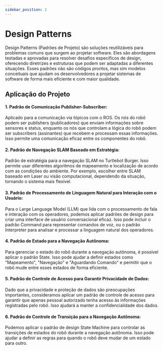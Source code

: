 ```yaml
---
sidebar_position: 2
---
```


# Design Patterns
Design Patterns (Padrões de Projeto) são soluções reutilizáveis para problemas comuns que surgem ao projetar software. Eles são abordagens testadas e aprovadas para resolver desafios específicos de design, oferecendo diretrizes e estruturas que podem ser adaptadas a diferentes situações. Esses padrões não são códigos prontos, mas sim modelos conceituais que ajudam os desenvolvedores a projetar sistemas de software de forma mais eficiente e com maior qualidade.

## Aplicação do Projeto
#### 1. Padrão de Comunicação Publisher-Subscriber: 
Aplicado para a comunicação via tópicos com o ROS. Os nós do robô podem ser publishers (publicadores) que enviam informações sobre sensores e status, enquanto os nós que controlam a lógica do robô podem ser subscribers (assinantes) que recebem e processam essas informações. Isso permite uma comunicação eficaz entre os componentes do robô.

#### 2. Padrão de Navegação SLAM Baseado em Estratégia:
Padrão de estratégia para a navegação SLAM no Turtlebot Burger. Isso permite usar diferentes algoritmos de mapeamento e localização de acordo com as condições do ambiente. Por exemplo, escolher entre SLAM baseado em Laser ou visão computacional, dependendo da situação, tornando o sistema mais flexível.

#### 3. Padrão de Processamento de Linguagem Natural para Interação com o Usuário:
Para o Large Language Model (LLM) que lida com o processamento de fala e interação com os operadores, podemos aplicar padrões de design para criar uma interface de usuário conversacional eficaz. Isso pode incluir o padrão Command para representar comandos de voz, ou o padrão Interpreter para analisar e processar a linguagem natural dos operadores.

#### 4. Padrão de Estado para a Navegação Autônoma:
Para gerenciar o estado do robô durante a navegação autônoma, é possível aplicar o padrão State. Isso pode ajudar a definir estados como "Mapeamento", "Navegação" e "Aguardando Comando" e permitir que o robô mude entre esses estados de forma eficiente.

#### 5. Padrão de Controle de Acesso para Garantir Privacidade de Dados:
Dado que a privacidade e proteção de dados são preocupações importantes, consideramos aplicar um padrão de controle de acesso para garantir que apenas pessoal autorizado tenha acesso às informações registradas pelo robô. Isso ajudará a manter a confidencialidade dos dados.

#### 6. Padrão de Controle de Transição para a Navegação Autônoma:
Podemos aplicar o padrão de design State Machine para controlar as transições de estados do robô durante a navegação autônoma. Isso pode ajudar a definir as regras para quando o robô deve mudar de um estado para outro.